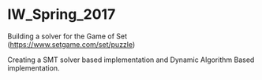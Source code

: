 # IW_Spring_2017

Building a solver for the Game of Set (https://www.setgame.com/set/puzzle)


Creating a SMT solver based implementation and Dynamic Algorithm Based implementation.
